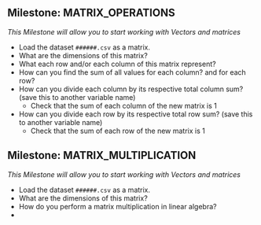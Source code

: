 ## Milestone: MATRIX_OPERATIONS

_This Milestone will allow you to start working with Vectors and matrices_

- Load the dataset `######.csv` as a matrix.
- What are the dimensions of this matrix?
- What each row and/or each column of this matrix represent?
- How can you find the sum of all values for each column? and for each row?
- How can you divide each column by its respective total column sum? (save this to another variable name)
  - Check that the sum of each column of the new matrix is 1
- How can you divide each row by its respective total row sum? (save this to another variable name)
  - Check that the sum of each row of the new matrix is 1


## Milestone: MATRIX_MULTIPLICATION

_This Milestone will allow you to start working with Vectors and matrices_

- Load the dataset `######.csv` as a matrix.
- What are the dimensions of this matrix?
- How do you perform a matrix multiplication in linear algebra?
- 
